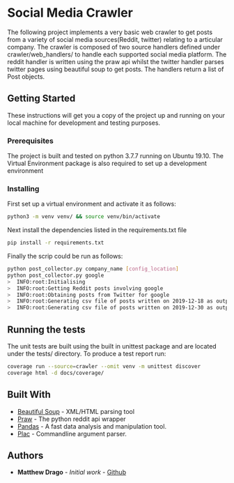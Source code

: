 # Social Media Crawler

The following project implements a very basic web crawler to get posts from a variety of social media sources(Reddit, twitter) relating to a articular company.
The crawler is composed of two source handlers defined under crawler/web_handlers/ to handle each supported social media platform. The reddit handler is written using the praw api whilst the twitter handler parses twitter pages using beautiful soup to get posts. 
The handlers return a list of Post objects.
## Getting Started

These instructions will get you a copy of the project up and running on your local machine for development and testing purposes.

### Prerequisites

The project is built and tested on python 3.7.7 running on Ubuntu 19.10. The Virtual Environment package is also required to set up a development environment


### Installing
First set up a virtual environment and activate it as follows:
```bash
python3 -m venv venv/ && source venv/bin/activate
```
Next install the dependencies listed in the requirements.txt file

```bash
pip install -r requirements.txt
```

Finally the scrip could be run as follows:
```bash
python post_collector.py company_name [config_location]
python post_collector.py google
>  INFO:root:Initialising
>  INFO:root:Getting Reddit posts involving google
>  INFO:root:Obtaining posts from Twitter for google
>  INFO:root:Generating csv file of posts written on 2019-12-18 as output/2019-12-18.csv
>  INFO:root:Generating csv file of posts written on 2019-12-30 as output/2019-12-30.csv

```

## Running the tests

The unit tests are built using the built in unittest package and are located under the tests/ directory. To produce a test report  run:
```bash
coverage run --source=crawler --omit venv -m unittest discover
coverage html -d docs/coverage/
```

## Built With

* [Beautiful Soup](https://www.crummy.com/software/BeautifulSoup/) - XML/HTML parsing tool
* [Praw](https://github.com/praw-dev/praw) - The python reddit api wrapper
* [Pandas](https://pandas.pydata.org/) - A fast data analysis and manipulation tool.
* [Plac](http://micheles.github.io/plac/) - Commandline argument parser.

## Authors

* **Matthew Drago** - *Initial work* - [Github](https://github.com/mdrago98)
